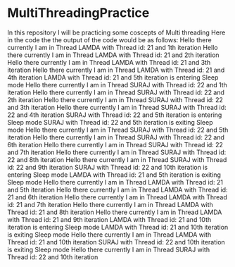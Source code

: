 # MultiThreadingPractice
In this repository I will be practicing some coscepts of Multi threading 
Here in the code the the output of the code would be as follows:
Hello there currently I am in Thread LAMDA with Thread id: 21 and 1th iteration 
Hello there currently I am in Thread LAMDA with Thread id: 21 and 2th iteration 
Hello there currently I am in Thread LAMDA with Thread id: 21 and 3th iteration
Hello there currently I am in Thread LAMDA with Thread id: 21 and 4th iteration
LAMDA with Thread id: 21 and 5th iteration is entering Sleep mode
Hello there currently I am in Thread SURAJ with Thread id: 22 and 1th iteration
Hello there currently I am in Thread SURAJ with Thread id: 22 and 2th iteration
Hello there currently I am in Thread SURAJ with Thread id: 22 and 3th iteration
Hello there currently I am in Thread SURAJ with Thread id: 22 and 4th iteration
SURAJ with Thread id: 22 and 5th iteration is entering Sleep mode
SURAJ with Thread id: 22 and 5th iteration is exiting Sleep mode
Hello there currently I am in Thread SURAJ with Thread id: 22 and 5th iteration
Hello there currently I am in Thread SURAJ with Thread id: 22 and 6th iteration
Hello there currently I am in Thread SURAJ with Thread id: 22 and 7th iteration
Hello there currently I am in Thread SURAJ with Thread id: 22 and 8th iteration
Hello there currently I am in Thread SURAJ with Thread id: 22 and 9th iteration
SURAJ with Thread id: 22 and 10th iteration is entering Sleep mode
LAMDA with Thread id: 21 and 5th iteration is exiting Sleep mode
Hello there currently I am in Thread LAMDA with Thread id: 21 and 5th iteration
Hello there currently I am in Thread LAMDA with Thread id: 21 and 6th iteration
Hello there currently I am in Thread LAMDA with Thread id: 21 and 7th iteration
Hello there currently I am in Thread LAMDA with Thread id: 21 and 8th iteration
Hello there currently I am in Thread LAMDA with Thread id: 21 and 9th iteration
LAMDA with Thread id: 21 and 10th iteration is entering Sleep mode
LAMDA with Thread id: 21 and 10th iteration is exiting Sleep mode
Hello there currently I am in Thread LAMDA with Thread id: 21 and 10th iteration
SURAJ with Thread id: 22 and 10th iteration is exiting Sleep mode
Hello there currently I am in Thread SURAJ with Thread id: 22 and 10th iteration
